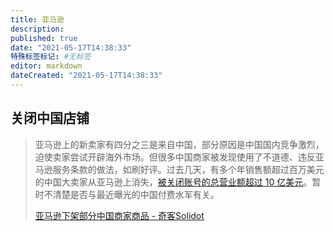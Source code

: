 ```yaml
---
title: 亚马逊
description:
published: true
date: "2021-05-17T14:38:33"
特殊标签标记: #无标签
editor: markdown
dateCreated: "2021-05-17T14:38:33"
---
```


## 关闭中国店铺

> 亚马逊上的新卖家有四分之三是来自中国，部分原因是中国国内竞争激烈，迫使卖家尝试开辟海外市场。但很多中国商家被发现使用了不道德、违反亚马逊服务条款的做法，如刷好评。过去几天，有多个年销售额超过百万美元的中国大卖家从亚马逊上消失，[被关闭账号的总营业额超过 10 亿美元](https://archive.ph/PyGBV "https://techcrunch.com/2021/05/11/chinese-products-get-pulled-from-amazon/")。暂时不清楚是否与最近曝光的中国付费水军有关。
>
> [亚马逊下架部分中国商家商品 - 奇客Solidot](https://web.archive.org/web/20210517142036/https://www.solidot.org/story?sid=67754)
